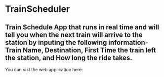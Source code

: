 # TrainScheduler

## Train Schedule App that runs in real time and will tell you when the next train will arrive to the station by inputing the following information- Train Name, Destination, First Time the train left the station, and How long the ride takes. 

You can vist the web application here: 
